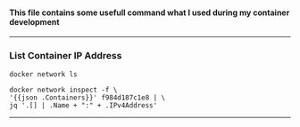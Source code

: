 #### This file contains some usefull command what I used during my container development

---
### List Container IP Address

`
docker network ls
`

```
docker network inspect -f \
'{{json .Containers}}' f984d187c1e8 | \
jq '.[] | .Name + ":" + .IPv4Address'
```

---
